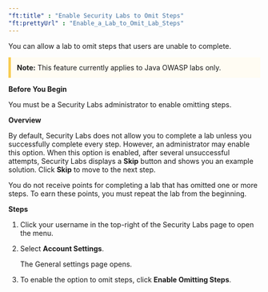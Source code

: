```yaml
---
"ft:title" : "Enable Security Labs to Omit Steps"
"ft:prettyUrl" : "Enable_a_Lab_to_Omit_Lab_Steps"
---
```

You can allow a lab to omit steps that users are unable to complete.

<p style="background-color:#FFFCF3; padding: 12px; border-left: 5px solid #F7CD55;">
<b>Note:</b> This feature currently applies to Java OWASP labs only.</p>

<p font-size="13pt"><b>Before You Begin</b></p>

You must be a Security Labs administrator to enable omitting steps.

<p font-size="13pt"><b>Overview</b></p>

By default, Security Labs does not allow you to complete a lab unless you successfully complete every step. However, an administrator may enable this option. When this option is enabled, after several unsuccessful attempts, Security Labs displays a **Skip** button and shows you an example solution. Click **Skip** to move to the next step.

You do not receive points for completing a lab that has omitted one or more steps. To earn these points, you must repeat the lab from the beginning.

<p font-size="13pt"><b>Steps</b></p>

1.  Click your username in the top-right of the Security Labs page to open the menu.

2.  Select **Account Settings**.

    The General settings page opens.

3.  To enable the option to omit steps, click **Enable Omitting Steps**.
